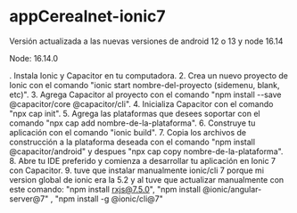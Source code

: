 # appCerealnet-ionic7
Versión actualizada a las nuevas versiones de android 12 o 13 y node 16.14

Node: 16.14.0

. Instala Ionic y Capacitor en tu computadora.
2. Crea un nuevo proyecto de Ionic con el comando "ionic start nombre-del-proyecto (sidemenu, blank, etc)".
3. Agrega Capacitor al proyecto con el comando "npm install --save @capacitor/core @capacitor/cli".
4. Inicializa Capacitor con el comando "npx cap init".
5. Agrega las plataformas que desees soportar con el comando "npx cap add nombre-de-la-plataforma".
6. Construye tu aplicación con el comando "ionic build".
7. Copia los archivos de construcción a la plataforma deseada con el comando "npm install @capacitor/android" y despues  "npx cap copy nombre-de-la-plataforma".
8. Abre tu IDE preferido y comienza a desarrollar tu aplicación en Ionic 7 con Capacitor.
9. tuve que instalar manualmente ionic/cli 7 porque mi version global de ionic era la 5.2 y al tuve que actualizar manualmente con este comando:
"npm install rxjs@7.5.0", "npm install @ionic/angular-server@7" , "npm install -g @ionic/cli@7"


